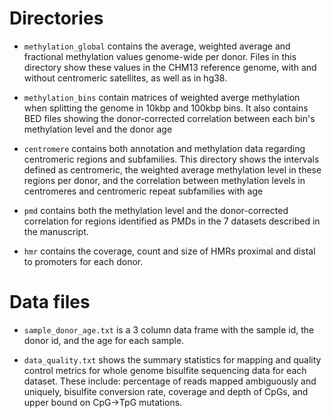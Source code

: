# Directories
 - `methylation_global` contains the average, weighted average and fractional
   methylation values genome-wide per donor. Files in this directory
   show these values in the CHM13 reference genome, with and without
   centromeric satellites, as well as in hg38.

 - `methylation_bins` contain matrices of weighted averge methylation
   when splitting the genome in 10kbp and 100kbp bins. It also
   contains BED files showing the donor-corrected correlation between
   each bin's methylation level and the donor age

 - `centromere` contains both annotation and methylation data
   regarding centromeric regions and subfamilies. This directory shows
   the intervals defined as centromeric, the weighted average
   methylation level in these regions per donor, and the correlation
   between methylation levels in centromeres and centromeric repeat
   subfamilies with age

 - `pmd` contains both the methylation level and the donor-corrected
   correlation for regions identified as PMDs in the 7 datasets
   described in the manuscript.

 - `hmr` contains the coverage, count and size of HMRs proximal and
   distal to promoters for each donor.

# Data files

- `sample_donor_age.txt` is a 3 column data frame with the sample
  id, the donor id, and the age for each sample.

- `data_quality.txt` shows the summary statistics for mapping and
  quality control metrics for whole genome bisulfite sequencing data
  for each dataset. These include: percentage of reads mapped
  ambiguously and uniquely, bisulfite conversion rate, coverage and
  depth of CpGs, and upper bound on CpG->TpG mutations.
